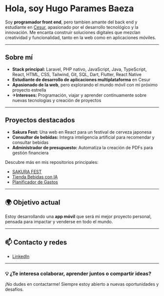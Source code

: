 # Hola, soy Hugo Parames Baeza

Soy **programador front end**, pero tambien amante del back end y estudiante en [Cesur](https://www.cesurformacion.com/), apasionado por el desarrollo tecnológico y la innovación. Me encanta construir soluciones digitales que mezclan creatividad y funcionalidad, tanto en la web como en aplicaciones móviles.

---

## Sobre mí

- **Stack principal:** Laravel, PHP nativo, JavaScript, Java, TypeScript, React, HTML, CSS, Tailwind, Git, SQL, Dart, Flutter, React Native
- **Estudiante de desarrollo de aplicaciones multiplataforma** en Cesur
- **Apasionado de la web**, pero explorando el mundo móvil con mi próximo proyecto estrella
- ✈**Intereses:** Programación, viajar y aprender continuamente sobre nuevas tecnologías y creación de proyectos

---

## Proyectos destacados

- **Sakura Fest:** Una web en React para un festival de cerveza japonesa
- **Consultor de bebidas:** Integra inteligencia artificial para recomendar y consultar bebidas
- **Administrador de presupuesto:** Automatiza la creación de PDFs para gestión financiera

Descubre más en mis repositorios principales:
- [SAKURA FEST](https://github.com/Hugo-Parames-Baeza/SAKURA-FEST)
- [Tienda Bebidas con IA](https://github.com/Hugo-Parames-Baeza/tienda-bebidas)
- [Planificador de Gastos](https://github.com/Hugo-Parames-Baeza/Planificador-de-Gastos)

---

## 🌍 Objetivo actual

Estoy desarrollando una **app móvil** que será mi mejor proyecto personal, pensada para impactar y venderse en todo el mundo.

---

## 📫 Contacto y redes

- [LinkedIn](https://www.linkedin.com/in/hugo-parames/)

---

### 💡 ¿Te interesa colaborar, aprender juntos o compartir ideas?  
¡No dudes en contactarme! Siempre estoy abierto a nuevas oportunidades y desafíos.
